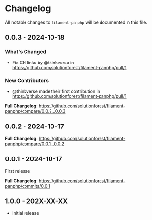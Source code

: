 # Changelog

All notable changes to `filament-panphp` will be documented in this file.

## 0.0.3 - 2024-10-18

### What's Changed

* Fix GH links by @thinkverse in https://github.com/solutionforest/filament-panphp/pull/1

### New Contributors

* @thinkverse made their first contribution in https://github.com/solutionforest/filament-panphp/pull/1

**Full Changelog**: https://github.com/solutionforest/filament-panphp/compare/0.0.2...0.0.3

## 0.0.2 - 2024-10-17

**Full Changelog**: https://github.com/solutionforest/filament-panphp/compare/0.0.1...0.0.2

## 0.0.1 - 2024-10-17

First release

**Full Changelog**: https://github.com/solutionforest/filament-panphp/commits/0.0.1

## 1.0.0 - 202X-XX-XX

- initial release
